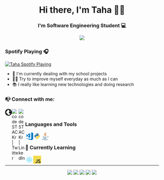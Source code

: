 <h1 align="center"> Hi there, I'm Taha 🙋‍♂️ </h1>
<h3 align="center">I'm Software Engineering Student 💻 </h3>
<p align="center"> 
<img height="120" src="https://media.giphy.com/media/111ebonMs90YLu/source.gif" />
</p>

### Spotify Playing 🎧
[<img src="novatorem-smoky-delta.vercel.app/api/spotify-playing" alt="Taha Spotify Playing" width="350" />](https://open.spotify.com/user/gvx64fr6974sfs265si051cod)


- 🏫 I'm currently dealing with my school projects
- 🏃‍♂️ Try to improve myself everyday as much as I can 
- 📚 I really like learning new technologies and doing research

### 📭 Connect with me:

[<img align="left" alt="codeSTACKr.com" width="22px" src="https://raw.githubusercontent.com/iconic/open-iconic/master/svg/globe.svg" />][website]
[<img align="left" alt="codeSTACKr | Twitter" width="22px" src="https://cdn.jsdelivr.net/npm/simple-icons@v3/icons/twitter.svg" />][twitter]
[<img align="left" alt="codeSTACKr | LinkedIn" width="22px" src="https://cdn.jsdelivr.net/npm/simple-icons@v3/icons/linkedin.svg" />][linkedin]

</br>

### Languages and Tools

<img align="left" alt="Visual Studio Code" width="26px" src="https://raw.githubusercontent.com/github/explore/80688e429a7d4ef2fca1e82350fe8e3517d3494d/topics/visual-studio-code/visual-studio-code.png" />
<img align="left" alt="Python" width="26px" src="https://raw.githubusercontent.com/github/explore/80688e429a7d4ef2fca1e82350fe8e3517d3494d/topics/python/python.png" />
<img align="left" alt="Java" width="26px" src="https://raw.githubusercontent.com/github/explore/80688e429a7d4ef2fca1e82350fe8e3517d3494d/topics/java/java.png" />
</br>


### 🔰 Currently Learning

<img align="left" alt="React" width="26px" src="https://raw.githubusercontent.com/github/explore/80688e429a7d4ef2fca1e82350fe8e3517d3494d/topics/react/react.png" />
<img align="left" alt="Javascript" width="26px" src="https://raw.githubusercontent.com/github/explore/80688e429a7d4ef2fca1e82350fe8e3517d3494d/topics/javascript/javascript.png" />
</br>

---
<p align="center">
<a href="https://twitter.com/tburak122" target="blank"><img src="https://img.shields.io/badge/twitter-%231DA1F2.svg?&style=for-the-badge&logo=twitter&logoColor=white" height=25 /></a> 
<a href="https://www.linkedin.com/in/taha-burak-%C3%B6zdemir/" target="blank"><img src="https://img.shields.io/badge/linkedin-%230077B5.svg?&style=for-the-badge&logo=linkedin&logoColor=white" height=25 /></a> 
<a target="_blank" href="mailto:tahaburakzdemir1@gmail.com"><img src="https://img.shields.io/badge/-Gmail-D14836?style=for-the-badge&logo=Gmail&logoColor=white" height=25/></a>
<a href="https://instagram.com/tahazdemir12" target="blank"><img src="https://img.shields.io/badge/instagram-%23E4405F.svg?&style=for-the-badge&logo=instagram&logoColor=white" height=25 /></a> 
<a href="https://www.tahaburakozdemir.com/" target="blank"><img src="https://img.shields.io/badge/-Website-47CCCC?style=flat&logo=Google-Chrome&logoColor=white&link=https://tahaburakozdemir.com/" height=25 /></a>
</p>

[website]: https://www.tahaburakozdemir.com/
[twitter]: https://twitter.com/tburak122
[linkedin]: https://www.linkedin.com/in/taha-burak-%C3%B6zdemir/
